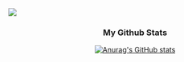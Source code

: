 <img src="https://vitruvius.museumseven.com/render/600-600@2/dp-476821-22.jpg">

<h3 align="center"> My Github Stats </h3>
<div align="center">

[![Anurag's GitHub stats](https://github-readme-stats.vercel.app/api?username=flowerdonk)](https://github.com/anuraghazra/github-readme-stats)
